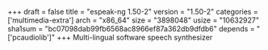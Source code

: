 +++
draft = false
title = "espeak-ng 1.50-2"
version = "1.50-2"
categories = ['multimedia-extra']
arch = "x86_64"
size = "3898048"
usize = "10632927"
sha1sum = "bc07098dab99fb6568ac8966ef87a362db9dfdb6"
depends = "['pcaudiolib']"
+++
Multi-lingual software speech synthesizer